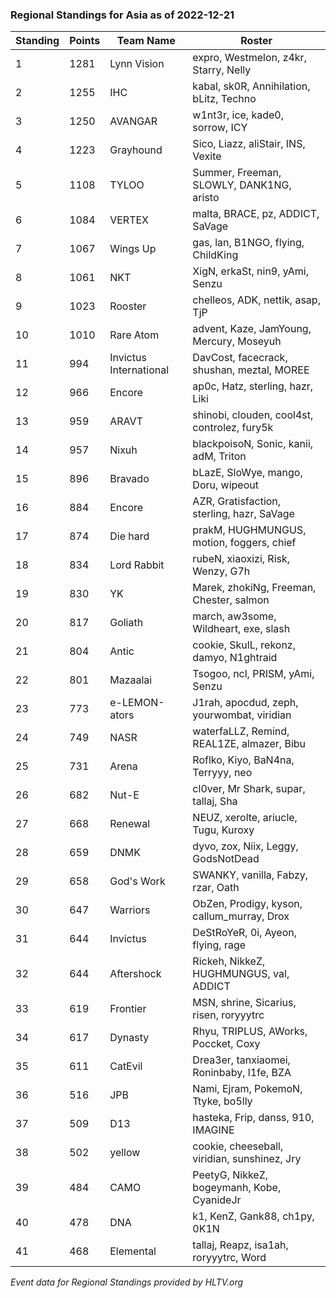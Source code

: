 ### Regional Standings for Asia as of 2022-12-21

|Standing|Points|Team Name|Roster|
|-|-|-|-|
|1|1281|Lynn Vision| expro, Westmelon, z4kr, Starry, Nelly|
|2|1255|IHC| kabal, sk0R, Annihilation, bLitz, Techno|
|3|1250|AVANGAR| w1nt3r, ice, kade0, sorrow, ICY|
|4|1223|Grayhound| Sico, Liazz, aliStair, INS, Vexite|
|5|1108|TYLOO| Summer, Freeman, SLOWLY, DANK1NG, aristo|
|6|1084|VERTEX| malta, BRACE, pz, ADDICT, SaVage|
|7|1067|Wings Up| gas, lan, B1NGO, flying, ChildKing|
|8|1061|NKT| XigN, erkaSt, nin9, yAmi, Senzu|
|9|1023|Rooster| chelleos, ADK, nettik, asap, TjP|
|10|1010|Rare Atom| advent, Kaze, JamYoung, Mercury, Moseyuh|
|11|994|Invictus International| DavCost, facecrack, shushan, meztal, MOREE|
|12|966|Encore| ap0c, Hatz, sterling, hazr, Liki|
|13|959|ARAVT| shinobi, clouden, cool4st, controlez, fury5k|
|14|957|Nixuh| blackpoisoN, Sonic, kanii, adM, Triton|
|15|896|Bravado| bLazE, SloWye, mango, Doru, wipeout|
|16|884|Encore| AZR, Gratisfaction, sterling, hazr, SaVage|
|17|874|Die hard| prakM, HUGHMUNGUS, motion, foggers, chief|
|18|834|Lord Rabbit| rubeN, xiaoxizi, Risk, Wenzy, G7h|
|19|830|YK| Marek, zhokiNg, Freeman, Chester, salmon|
|20|817|Goliath| march, aw3some, Wildheart, exe, slash|
|21|804|Antic| cookie, SkulL, rekonz, damyo, N1ghtraid|
|22|801|Mazaalai| Tsogoo, ncl, PRISM, yAmi, Senzu|
|23|773|e-LEMON-ators| J1rah, apocdud, zeph, yourwombat, viridian|
|24|749|NASR| waterfaLLZ, Remind, REAL1ZE, almazer, Bibu|
|25|731|Arena| Roflko, Kiyo, BaN4na, Terryyy, neo|
|26|682|Nut-E| cl0ver, Mr Shark, supar, tallaj, Sha|
|27|668|Renewal| NEUZ, xerolte, ariucle, Tugu, Kuroxy|
|28|659|DNMK| dyvo, zox, Niix, Leggy, GodsNotDead|
|29|658|God's Work| SWANKY, vanilla, Fabzy, rzar, Oath|
|30|647|Warriors| ObZen, Prodigy, kyson, callum_murray, Drox|
|31|644|Invictus| DeStRoYeR, 0i, Ayeon, flying, rage|
|32|644|Aftershock| Rickeh, NikkeZ, HUGHMUNGUS, val, ADDICT|
|33|619|Frontier| MSN, shrine, Sicarius, risen, roryyytrc|
|34|617|Dynasty| Rhyu, TRIPLUS, AWorks, Poccket, Coxy|
|35|611|CatEvil| Drea3er, tanxiaomei, Roninbaby, l1fe, BZA|
|36|516|JPB| Nami, Ejram, PokemoN, Ttyke, bo5lly|
|37|509|D13| hasteka, Frip, danss, 910, IMAGINE|
|38|502|yellow| cookie, cheeseball, viridian, sunshinez, Jry|
|39|484|CAMO| PeetyG, NikkeZ, bogeymanh, Kobe, CyanideJr|
|40|478|DNA| k1, KenZ, Gank88, ch1py, 0K1N|
|41|468|Elemental| tallaj, Reapz, isa1ah, roryyytrc, Word|

_Event data for Regional Standings provided by HLTV.org_